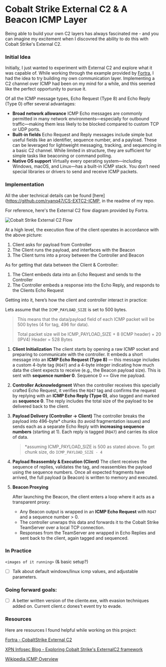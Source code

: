 # Cobalt Strike External C2 & A Beacon ICMP Layer

Being able to build your own C2 layers has always fascinated me - and you can imagine my excitement when I discovred the ability to do this with Cobalt Strike's External C2.

### Initial Idea

Initially, I just wanted to experiment with External C2 and explore what it was capable of. While working through the example provided by [Fortra](https://hstechdocs.helpsystems.com/manuals/cobaltstrike/current/userguide/content/extc2example.c), I had the idea to try building my own communication layer. Implementing a C2 channel over ICMP had been on my mind for a while, and this seemed like the perfect opportunity to pursue it.

Of all the ICMP message types, Echo Request (Type 8) and Echo Reply (Type 0) offer several advantages:

- **Broad network allowance**
  ICMP Echo messages are commonly permitted in many network environments—especially for outbound traffic—making them less likely to be blocked compared to custom TCP or UDP ports.
- **Built-in fields**
  Echo Request and Reply messages include simple but useful fields like an identifier, sequence number, and a payload. These can be leveraged for lightweight messaging, tracking, and sequencing in a basic C2 channel. While limited in structure, they are sufficient for simple tasks like beaconing or command polling.
- **Native OS support**
  Virtually every operating system—including Windows, macOS, and Linux—has a built-in ICMP stack. You don’t need special libraries or drivers to send and receive ICMP packets.

### Implementation

All the uber technical details can be found [here](https://github.com/ryanq47/CS-EXTC2-ICMP, in the readme of my repo.

For reference, here's the External C2 flow diagram provided by Fortra.

![Cobalt Strike External C2 Flow](https://www.mdsec.co.uk/wp-content/uploads/2019/02/extc2.png)

At a high level, the execution flow of the client operates in accordance with the above picture:

1. Client asks for payload from Controller
2. The Client runs the payload, and interfaces with the Beacon
3. The Client turns into a proxy between the Controller and Beacon

As for getting that data between the Client & Controller:

1. The Client embeds data into an Echo Request and sends to the Controller
2. The Controller embeds a response into the Echo Reply, and responds to the Clients Echo Request

Getting into it, here’s how the client and controller interact in practice:

Lets assume that the `ICMP_PAYLOAD_SIZE` is set to 500 bytes.

> This means that the data/payload field of each ICMP packet will be 500 bytes (4 for tag, 496 for data).
>
> Total packet size will be ICMP_PAYLOAD_SIZE + 8 (ICMP header) + 20 (IPV4) Header = 528 Bytes

1. **Client Initialization**
   The client starts by opening a raw ICMP socket and preparing to communicate with the controller. It embeds a short  message into an **ICMP Echo Request (Type 8)** — this message includes a custom 4-byte tag (`RQ47`) and a 4-byte integer indicating how much data the client expects to receive (e.g., the Beacon payload size). This is sent with **sequence number 0**. Sequence 0 == Give me payload.
2. **Controller Acknowledgment**
   When the controller receives this specially crafted Echo Request, it verifies the `RQ47` tag and confirms the request by replying with an **ICMP Echo Reply (Type 0)**, also tagged and marked as **sequence 0**. The reply includes the total size of the payload to be delivered back to the client.
3. **Payload Delivery (Controller → Client)**
   The controller breaks the payload into 496-byte* chunks (to avoid fragmentation issues) and sends each as a separate Echo Reply with **increasing sequence numbers** (starting at 1). Each reply is tagged (`RQ47`) and carries its slice of data.

   > *assuming ICMP_PAYLOAD_SIZE is 500 as stated above. To get chunk size, do `ICMP_PAYLOAD_SIZE - 4`
   >
4. **Payload Reassembly & Execution (Client)**
   The client receives the sequence of replies, validates the tag, and reassembles the payload using the sequence numbers. Once all expected fragments have arrived, the full payload (a Beacon) is written to memory and executed.
5. **Beacon Proxying**

   After launching the Beacon, the client enters a loop where it acts as a transparent proxy:

   - Any Beacon output is wrapped in an **ICMP Echo Request** with `RQ47` and a sequence number > 0.
   - The controller unwraps this data and forwards it to the Cobalt Strike TeamServer over a local TCP connection.
   - Responses from the TeamServer are wrapped in Echo Replies and sent back to the client, again tagged and sequenced.

### In Practice

`<images of it running>` (& basic setup?)

- [ ] Talk about default windows/linux icmp values, and adjustable parameters.

### Going forward goals:

- [ ] A better written version of the cliente.exe, with evasion techniques added on. Current client.c dones't event try to evade.

### Resources

Here are resources I found helpful while working on this project:

[Fortra - CobaltStrike External C2](https://hstechdocs.helpsystems.com/manuals/cobaltstrike/current/userguide/content/topics/listener-infrastructue_external-c2.htm)

[XPN Infosec Blog - Exploring Cobalt Strike's ExternalC2 framework](https://blog.xpnsec.com/exploring-cobalt-strikes-externalc2-framework/)

[Wikipedia ICMP Overview](https://en.wikipedia.org/wiki/Internet_Control_Message_Protocol)
